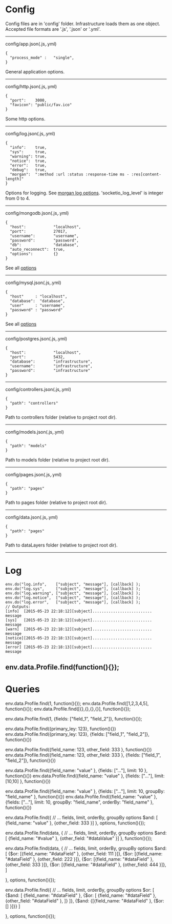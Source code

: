 Config
======
  Config files are in 'config' folder. Infrastructure loads them as one object. Accepted file formats are '.js', '.json' or '.yml'.

  ---
  config/app.json(.js,.yml)

    {
      "process_mode" :   "single",
    }
  General application options.

  ---
  config/http.json(.js,.yml)

    {
      "port":    3000,
      "favicon": "public/fav.ico"
    }
  Some http options.

  ---
  config/log.json(.js,.yml)

    {
      "info":    true,
      "sys":     true,
      "warning": true,
      "notice":  true,
      "error":   true,
      "debug":   true,
      "morgan":  ":method :url :status :response-time ms - :res[content-length]"
    }
    
  Options for logging. See [morgan log options](https://github.com/expressjs/morgan). 'socketio_log_level' is integer from 0 to 4.

  ---
  config/mongodb.json(.js,.yml)

    {
      "host":            "localhost",
      "port":            27017,
      "username":        "username",
      "password":        "password",
      "db":              "database",
      "auto_reconnect":  true,
      "options":         {}
    }

  See all [options](http://mongodb.github.io/node-mongodb-native/api-generated/mongoclient.html)

  ---
  config/mysql.json(.js,.yml)

    {
      "host"     : "localhost",
      "database":  "database",
      "user"     : "username",
      "password" : "password"
    }

  See all [options](https://github.com/felixge/node-mysql/#connection-options)

  ---
  config/postgres.json(.js,.yml)

    {
      "host":            "localhost",
      "port":            5432,
      "database":        "infrastructure",
      "username":        "infrastructure",
      "password":        "infrastructure"
    }

  ---
  config/controllers.json(.js,.yml)

    {
      "path": "controllers"
    }
  Path to controllers folder (relative to project root dir).

  ---
  config/models.json(.js,.yml)

    {
      "path": "models"
    }

  Path to models folder (relative to project root dir).

  ---
  config/pages.json(.js,.yml)

    {
      "path": "pages"
    }

  Path to pages folder (relative to project root dir).

  ---
  config/data.json(.js,.yml)

    {
      "path": "pages"
    }

  Path to dataLayers folder (relative to project root dir).

  ---


Log
===
    env.do("log.info",    ["subject", "message"], [callback] );
    env.do("log.sys",     ["subject", "message"], [callback] );
    env.do("log.warning", ["subject", "message"], [callback] );
    env.do("log.notice",  ["subject", "message"], [callback] );
    env.do("log.error",   ["subject", "message"], [callback] );
    // Outputs:
    [info]  [2015-05-23 22:18:12][subject].......................... message          
    [sys]   [2015-05-23 22:18:12][subject].......................... message
    [warn]  [2015-05-23 22:18:12][subject].......................... message
    [notice][2015-05-23 22:18:13][subject].......................... message
    [error] [2015-05-23 22:18:13][subject].......................... message







env.data.Profile.find(function(){});
-------------------------------------------------------------------------------------------------------



Queries
=======




env.data.Profile.find(1, function(){});
env.data.Profile.find([1,2,3,4,5], function(){});
env.data.Profile.find([{},{},{},{}], function(){});

env.data.Profile.find(1, {fields: ["field_1", "field_2"]}, function(){});

env.data.Profile.find({primary_ley: 123}, function(){})
env.data.Profile.find({primary_ley: 123}, {fields: ["field_1", "field_2"]}, function(){})

env.data.Profile.find({field_name:  123, other_field: 333 }, function(){})
env.data.Profile.find({field_name:  123, other_field: 333 }, {fields: ["field_1", "field_2"]}, function(){})

env.data.Profile.find({field_name: "value" }, {fields: ["..."], limit: 10 }, function(){})
env.data.Profile.find({field_name: "value" }, {fields: ["..."], limit: [10,10] }, function(){})

env.data.Profile.find({field_name: "value" }, {fields: ["..."], limit: 10, groupBy: "field_name" }, function(){})
env.data.Profile.find({field_name: "value" }, {fields: ["..."], limit: 10, groupBy: "field_name", orderBy: "field_name" }, function(){})

env.data.Profile.find({
    // ... fields, limit, orderBy, groupBy options
    $and: [ {field_name: "value" }, {other_field: 333 }]
}, options, function(){});

env.data.Profile.find(data, {
    // ... fields, limit, orderBy, groupBy options
    $and: [ {field_name: "#value" }, {other_field: "#dataValue" }]
}, function(){});

env.data.Profile.find(data, {
    // ... fields, limit, orderBy, groupBy options
    $and: [ 
        {$or: [{field_name: "#dataField" }, {other_field: 111 }]},
        {$or: [{field_name: "#dataField" }, {other_field: 222 }]},
        {$or: [{field_name: "#dataField" }, {other_field: 333 }]},
        {$or: [{field_name: "#dataField" }, {other_field: 444 }]},
    ]

}, options, function(){});

env.data.Profile.find({
    // ... fields, limit, orderBy, groupBy options
    $or: [ 
        {$and: [
                {field_name: "#dataField" }, 
                {$or: [
                    {field_name:  "#dataField" },
                    {other_field: "#dataField" }, 
                ]}
        ]},
        {$and: {[{field_name: "#dataField" }, {$or: [] }]}}
    ]

}, options, function(){});

